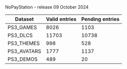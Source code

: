 NoPayStation - release 09 October 2024

|  Dataset  |Valid entries|Pending entries|
|-----------|-------------|---------------|
| PS3_GAMES |     8026    |      1103     |
|  PS3_DLCS |    11703    |     10738     |
| PS3_THEMES|     998     |      528      |
|PS3_AVATARS|     1777    |      1137     |
| PS3_DEMOS |     489     |       20      |